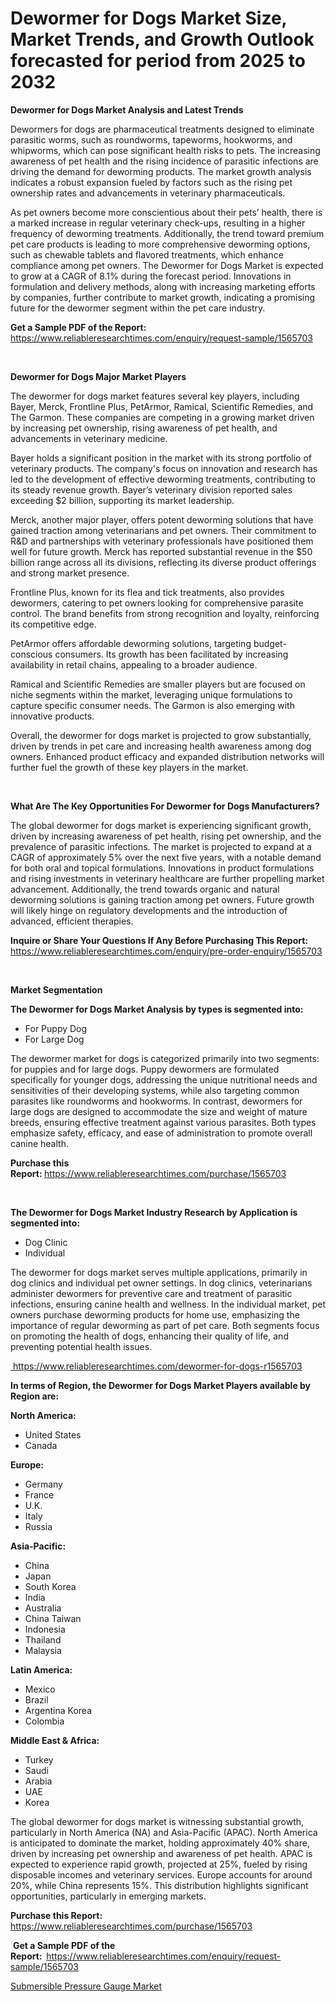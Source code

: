 <p><h1>Dewormer for Dogs Market Size, Market Trends, and Growth Outlook forecasted for period from 2025 to 2032</h1></p><p><strong>Dewormer for Dogs Market Analysis and Latest Trends</strong></p>
<p><p>Dewormers for dogs are pharmaceutical treatments designed to eliminate parasitic worms, such as roundworms, tapeworms, hookworms, and whipworms, which can pose significant health risks to pets. The increasing awareness of pet health and the rising incidence of parasitic infections are driving the demand for deworming products. The market growth analysis indicates a robust expansion fueled by factors such as the rising pet ownership rates and advancements in veterinary pharmaceuticals.</p><p>As pet owners become more conscientious about their pets’ health, there is a marked increase in regular veterinary check-ups, resulting in a higher frequency of deworming treatments. Additionally, the trend toward premium pet care products is leading to more comprehensive deworming options, such as chewable tablets and flavored treatments, which enhance compliance among pet owners. The Dewormer for Dogs Market is expected to grow at a CAGR of 8.1% during the forecast period. Innovations in formulation and delivery methods, along with increasing marketing efforts by companies, further contribute to market growth, indicating a promising future for the dewormer segment within the pet care industry.</p></p>
<p><strong>Get a Sample PDF of the Report:&nbsp;</strong> <a href="https://www.reliableresearchtimes.com/enquiry/request-sample/1565703?utm_campaign=2206&utm_medium=2&utm_source=Github&utm_content=ia&utm_term=05022025&utm_id=dewormer-for-dogs">https://www.reliableresearchtimes.com/enquiry/request-sample/1565703</a></p>
<p>&nbsp;</p>
<p><strong>Dewormer for Dogs Major Market Players</strong></p>
<p><p>The dewormer for dogs market features several key players, including Bayer, Merck, Frontline Plus, PetArmor, Ramical, Scientific Remedies, and The Garmon. These companies are competing in a growing market driven by increasing pet ownership, rising awareness of pet health, and advancements in veterinary medicine.</p><p>Bayer holds a significant position in the market with its strong portfolio of veterinary products. The company's focus on innovation and research has led to the development of effective deworming treatments, contributing to its steady revenue growth. Bayer’s veterinary division reported sales exceeding $2 billion, supporting its market leadership.</p><p>Merck, another major player, offers potent deworming solutions that have gained traction among veterinarians and pet owners. Their commitment to R&D and partnerships with veterinary professionals have positioned them well for future growth. Merck has reported substantial revenue in the $50 billion range across all its divisions, reflecting its diverse product offerings and strong market presence.</p><p>Frontline Plus, known for its flea and tick treatments, also provides dewormers, catering to pet owners looking for comprehensive parasite control. The brand benefits from strong recognition and loyalty, reinforcing its competitive edge.</p><p>PetArmor offers affordable deworming solutions, targeting budget-conscious consumers. Its growth has been facilitated by increasing availability in retail chains, appealing to a broader audience.</p><p>Ramical and Scientific Remedies are smaller players but are focused on niche segments within the market, leveraging unique formulations to capture specific consumer needs. The Garmon is also emerging with innovative products.</p><p>Overall, the dewormer for dogs market is projected to grow substantially, driven by trends in pet care and increasing health awareness among dog owners. Enhanced product efficacy and expanded distribution networks will further fuel the growth of these key players in the market.</p></p>
<p>&nbsp;</p>
<p><strong>What Are The Key Opportunities For Dewormer for Dogs Manufacturers?</strong></p>
<p><p>The global dewormer for dogs market is experiencing significant growth, driven by increasing awareness of pet health, rising pet ownership, and the prevalence of parasitic infections. The market is projected to expand at a CAGR of approximately 5% over the next five years, with a notable demand for both oral and topical formulations. Innovations in product formulations and rising investments in veterinary healthcare are further propelling market advancement. Additionally, the trend towards organic and natural deworming solutions is gaining traction among pet owners. Future growth will likely hinge on regulatory developments and the introduction of advanced, efficient therapies.</p></p>
<p><strong>Inquire or Share Your Questions If Any Before Purchasing This Report:</strong> <a href="https://www.reliableresearchtimes.com/enquiry/pre-order-enquiry/1565703?utm_campaign=2206&utm_medium=2&utm_source=Github&utm_content=ia&utm_term=05022025&utm_id=dewormer-for-dogs">https://www.reliableresearchtimes.com/enquiry/pre-order-enquiry/1565703</a></p>
<p>&nbsp;</p>
<p><strong>Market Segmentation</strong></p>
<p><strong>The Dewormer for Dogs Market Analysis by types is segmented into:</strong></p>
<p><ul><li>For Puppy Dog</li><li>For Large Dog</li></ul></p>
<p><p>The dewormer market for dogs is categorized primarily into two segments: for puppies and for large dogs. Puppy dewormers are formulated specifically for younger dogs, addressing the unique nutritional needs and sensitivities of their developing systems, while also targeting common parasites like roundworms and hookworms. In contrast, dewormers for large dogs are designed to accommodate the size and weight of mature breeds, ensuring effective treatment against various parasites. Both types emphasize safety, efficacy, and ease of administration to promote overall canine health.</p></p>
<p><strong>Purchase this Report:&nbsp;</strong><a href="https://www.reliableresearchtimes.com/purchase/1565703?utm_campaign=2206&utm_medium=2&utm_source=Github&utm_content=ia&utm_term=05022025&utm_id=dewormer-for-dogs">https://www.reliableresearchtimes.com/purchase/1565703</a></p>
<p>&nbsp;</p>
<p><strong>The Dewormer for Dogs Market Industry Research by Application is segmented into:</strong></p>
<p><ul><li>Dog Clinic</li><li>Individual</li></ul></p>
<p><p>The dewormer for dogs market serves multiple applications, primarily in dog clinics and individual pet owner settings. In dog clinics, veterinarians administer dewormers for preventive care and treatment of parasitic infections, ensuring canine health and wellness. In the individual market, pet owners purchase deworming products for home use, emphasizing the importance of regular deworming as part of pet care. Both segments focus on promoting the health of dogs, enhancing their quality of life, and preventing potential health issues.</p></p>
<p><a href="https://www.reliableresearchtimes.com/dewormer-for-dogs-r1565703?utm_campaign=2206&utm_medium=2&utm_source=Github&utm_content=ia&utm_term=05022025&utm_id=dewormer-for-dogs">&nbsp;https://www.reliableresearchtimes.com/dewormer-for-dogs-r1565703</a></p>
<p><strong>In terms of Region, the Dewormer for Dogs Market Players available by Region are:</strong></p>
<p>
    <p> <strong> North America: </strong>
        <ul>
            <li>United States</li>
            <li>Canada</li>
        </ul>
        </p> 
    <p> <strong> Europe: </strong>
        <ul>
            <li>Germany</li>
            <li>France</li>
            <li>U.K.</li>
            <li>Italy</li>
            <li>Russia</li>
        </ul>
        </p> 
    <p> <strong> Asia-Pacific: </strong>
        <ul>
            <li>China</li>
            <li>Japan</li>
            <li>South Korea</li>
            <li>India</li>
            <li>Australia</li>
            <li>China Taiwan</li>
            <li>Indonesia</li>
            <li>Thailand</li>
            <li>Malaysia</li>
        </ul>
        </p> 
    <p> <strong> Latin America: </strong>
        <ul>
            <li>Mexico</li>
            <li>Brazil</li>
            <li>Argentina Korea</li>
            <li>Colombia</li>
        </ul>
        </p> 
    <p> <strong> Middle East & Africa: </strong>
        <ul>
            <li>Turkey</li>
            <li>Saudi</li>
            <li>Arabia</li>
            <li>UAE</li>
            <li>Korea</li>
        </ul>
    </p>
    </p>
<p><p>The global dewormer for dogs market is witnessing substantial growth, particularly in North America (NA) and Asia-Pacific (APAC). North America is anticipated to dominate the market, holding approximately 40% share, driven by increasing pet ownership and awareness of pet health. APAC is expected to experience rapid growth, projected at 25%, fueled by rising disposable incomes and veterinary services. Europe accounts for around 20%, while China represents 15%. This distribution highlights significant opportunities, particularly in emerging markets.</p></p>
<p><strong>Purchase this Report: </strong><a href="https://www.reliableresearchtimes.com/purchase/1565703?utm_campaign=2206&utm_medium=2&utm_source=Github&utm_content=ia&utm_term=05022025&utm_id=dewormer-for-dogs">https://www.reliableresearchtimes.com/purchase/1565703</a></p>
<p>&nbsp;<strong>Get a Sample PDF of the Report:&nbsp;&nbsp;</strong><a href="https://www.reliableresearchtimes.com/enquiry/request-sample/1565703?utm_campaign=2206&utm_medium=2&utm_source=Github&utm_content=ia&utm_term=05022025&utm_id=dewormer-for-dogs">https://www.reliableresearchtimes.com/enquiry/request-sample/1565703</a></p>
<p><strong></strong></p>
<p><p><a href="https://github.com/wwwkeltoum/Market-Research-Report-List-5/blob/main/submersible-pressure-gauge-market.md?utm_campaign=2206&utm_medium=2&utm_source=Github&utm_content=ia&utm_term=05022025&utm_id=dewormer-for-dogs">Submersible Pressure Gauge Market</a></p></p>